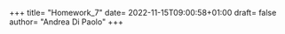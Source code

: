 +++
title= "Homework_7"
date= 2022-11-15T09:00:58+01:00
draft= false
author= "Andrea Di Paolo"
+++

